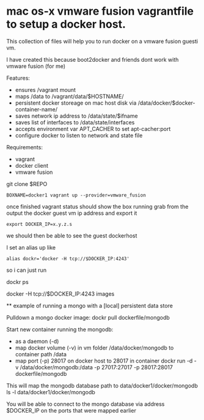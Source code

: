 # mac os-x vmware fusion vagrantfile to setup a docker host.

This collection of files will help you to run docker on a vmware fusion guesti vm. 

I have created this because boot2docker and friends dont work with vmware fusion (for me)


Features:
- ensures /vagrant mount
- maps /data to /vagrant/data/$HOSTNAME/
- persistent docker storeage on mac host disk via /data/docker/$docker-container-name/
- saves network ip address to /data/state/$ifname
- saves list of interfaces to /data/state/interfaces
- accepts environment var APT_CACHER to set apt-cacher:port
- configure docker to listen to network and state file



Requirements:
- vagrant
- docker client
- vmware fusion

git clone $REPO

    BOXNAME=docker1 vagrant up --provider=vmware_fusion

once finished vagrant status should show the box running
grab from the output the docker guest vm ip address and export it 

    export DOCKER_IP=x.y.z.s

we should then be able to see the guest dockerhost

I set an alias up like

    alias dockr='docker -H tcp://$DOCKER_IP:4243'

so i can just run 

  dockr ps

  docker -H tcp://$DOCKER_IP:4243 images




** example of running a mongo with a [local] persistent data store

Pulldown a mongo docker image:
  dockr pull dockerfile/mongodb

Start new container running the mongodb:
- as a daemon (-d)
- map docker volume (-v) in vm folder /data/docker/mongodb to container path /data
- map port (-p) 28017 on docker host to 28017 in container
  dockr run -d -v /data/docker/mongodb:/data -p 27017:27017 -p 28017:28017 dockerfile/mongodb

This will map the mongodb database path to data/docker1/docker/mongodb
  ls -l data/docker1/docker/mongodb

You will be able to connect to the mongo database via address $DOCKER_IP on the ports that were mapped earlier




